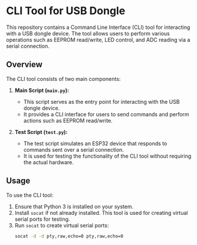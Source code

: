 # CLI Tool for USB Dongle

This repository contains a Command Line Interface (CLI) tool for interacting with a USB dongle device. The tool allows users to perform various operations such as EEPROM read/write, LED control, and ADC reading via a serial connection.

## Overview

The CLI tool consists of two main components:

1. **Main Script (`main.py`):**
   - This script serves as the entry point for interacting with the USB dongle device.
   - It provides a CLI interface for users to send commands and perform actions such as EEPROM read/write.

2. **Test Script (`test.py`):**
   - The test script simulates an ESP32 device that responds to commands sent over a serial connection.
   - It is used for testing the functionality of the CLI tool without requiring the actual hardware.

## Usage

To use the CLI tool:

1. Ensure that Python 3 is installed on your system.
2. Install `socat` if not already installed. This tool is used for creating virtual serial ports for testing.
3. Run `socat` to create virtual serial ports:
   ```bash
   socat -d -d pty,raw,echo=0 pty,raw,echo=0